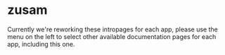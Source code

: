 # zusam

Currently we're reworking these intropages for each app, please use the menu on the left to select other available documentation pages for each app, including this one.
